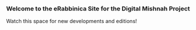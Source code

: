 ### Welcome to the eRabbinica Site for the Digital Mishnah Project

Watch this space for new developments and editions!
